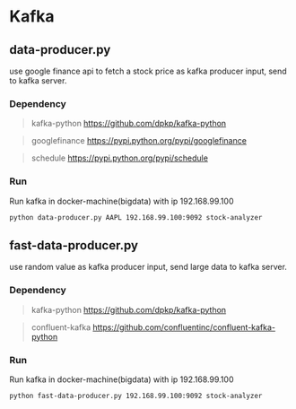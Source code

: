 # Kafka


## data-producer.py
use google finance api to fetch a stock price as kafka producer input, send to kafka server.

### Dependency
>kafka-python       https://github.com/dpkp/kafka-python

>googlefinance      https://pypi.python.org/pypi/googlefinance

>schedule           https://pypi.python.org/pypi/schedule

### Run
Run kafka in docker-machine(bigdata) with ip 192.168.99.100
```sh
python data-producer.py AAPL 192.168.99.100:9092 stock-analyzer
```


## fast-data-producer.py
use random value as kafka producer input, send large data to kafka server.

### Dependency
>kafka-python       https://github.com/dpkp/kafka-python

>confluent-kafka    https://github.com/confluentinc/confluent-kafka-python

### Run
Run kafka in docker-machine(bigdata) with ip 192.168.99.100
```sh
python fast-data-producer.py 192.168.99.100:9092 stock-analyzer
```
